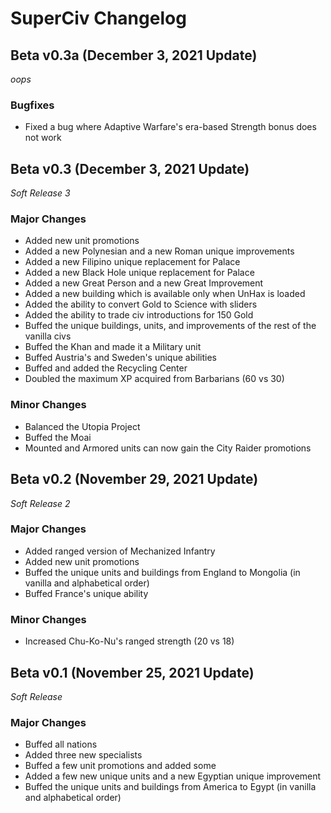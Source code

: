 # SuperCiv Changelog
## Beta v0.3a (December 3, 2021 Update)
*oops*
### Bugfixes
- Fixed a bug where Adaptive Warfare's era-based Strength bonus does not work

## Beta v0.3 (December 3, 2021 Update)
*Soft Release 3*
### Major Changes
- Added new unit promotions
- Added a new Polynesian and a new Roman unique improvements
- Added a new Filipino unique replacement for Palace
- Added a new Black Hole unique replacement for Palace
- Added a new Great Person and a new Great Improvement
- Added a new building which is available only when UnHax is loaded
- Added the ability to convert Gold to Science with sliders
- Added the ability to trade civ introductions for 150 Gold
- Buffed the unique buildings, units, and improvements of the rest of the vanilla civs
- Buffed the Khan and made it a Military unit
- Buffed Austria's and Sweden's unique abilities
- Buffed and added the Recycling Center
- Doubled the maximum XP acquired from Barbarians (60 vs 30)
### Minor Changes
- Balanced the Utopia Project
- Buffed the Moai
- Mounted and Armored units can now gain the City Raider promotions

## Beta v0.2 (November 29, 2021 Update)
*Soft Release 2*
### Major Changes
- Added ranged version of Mechanized Infantry
- Added new unit promotions
- Buffed the unique units and buildings from England to Mongolia (in vanilla and alphabetical order)
- Buffed France's unique ability
### Minor Changes
- Increased Chu-Ko-Nu's ranged strength (20 vs 18)

## Beta v0.1 (November 25, 2021 Update)
*Soft Release*
### Major Changes
- Buffed all nations
- Added three new specialists
- Buffed a few unit promotions and added some
- Added a few new unique units and a new Egyptian unique improvement
- Buffed the unique units and buildings from America to Egypt (in vanilla and alphabetical order)